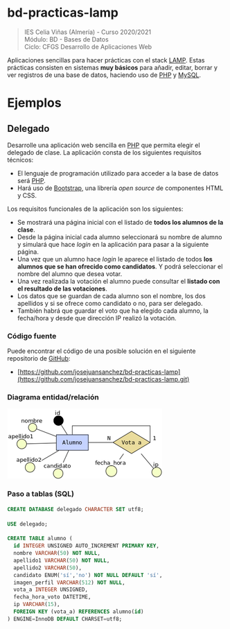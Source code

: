 # bd-practicas-lamp

>IES Celia Viñas (Almería) - Curso 2020/2021  
>Módulo: BD - Bases de Datos  
>Ciclo: CFGS Desarrollo de Aplicaciones Web  

Aplicaciones sencillas para hacer prácticas con el stack [LAMP][lamp]. Estas prácticas consisten en sistemas **muy básicos** para añadir, editar, borrar y ver registros de una base de datos, haciendo uso de [PHP][php] y [MySQL][mysql].

# Ejemplos

## Delegado

Desarrolle una aplicación web sencilla en [PHP][1] que permita elegir el delegado de clase. La aplicación consta de los siguientes requisitos técnicos:

* El lenguaje de programación utilizado para acceder a la base de datos será [PHP][1].
* Hará uso de [Bootstrap][2], una librería *open source* de componentes HTML y CSS.

Los requisitos funcionales de la aplicación son los siguientes:

* Se mostrará una página inicial con el listado de **todos los alumnos de la clase**.
* Desde la página inicial cada alumno seleccionará su nombre de alumno y simulará que hace *login* en la aplicación para pasar a la siguiente página. 
* Una vez que un alumno hace *login* le aparece el listado de todos **los alumnos que se han ofrecido como candidatos**. Y podrá seleccionar el nombre del alumno que desea votar.
* Una vez realizada la votación el alumno puede consultar el **listado con el resultado de las votaciones**.
* Los datos que se guardan de cada alumno son el nombre, los dos apellidos y si se ofrece como candidato o no, para ser delegado.
* También habrá que guardar el voto que ha elegido cada alumno, la fecha/hora y desde que dirección IP realizó la votación.

### Código fuente

Puede encontrar el código de una posible solución en el siguiente repositorio de [GitHub][3]:

* [https://github.com/josejuansanchez/bd-practicas-lamp](https://github.com/josejuansanchez/bd-practicas-lamp.git) 

### Diagrama entidad/relación

![](images/delegado.png)

### Paso a tablas (SQL)

```SQL
CREATE DATABASE delegado CHARACTER SET utf8;

USE delegado;

CREATE TABLE alumno (
  id INTEGER UNSIGNED AUTO_INCREMENT PRIMARY KEY,
  nombre VARCHAR(50) NOT NULL,
  apellido1 VARCHAR(50) NOT NULL,
  apellido2 VARCHAR(50),
  candidato ENUM('sí','no') NOT NULL DEFAULT 'sí',
  imagen_perfil VARCHAR(512) NOT NULL,
  vota_a INTEGER UNSIGNED,
  fecha_hora_voto DATETIME,
  ip VARCHAR(15),
  FOREIGN KEY (vota_a) REFERENCES alumno(id)
) ENGINE=InnoDB DEFAULT CHARSET=utf8;
```

[lamp]: https://en.wikipedia.org/wiki/LAMP_(software_bundle)
[php]: http://www.php.net
[mysql]: https://www.mysql.com

[1]: http://www.php.net
[2]: http://getbootstrap.com
[3]: https://github.com
